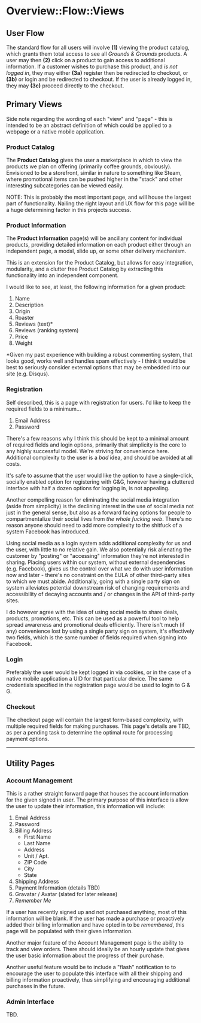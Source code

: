 # Overview::Flow::Views

## User Flow

The standard flow for all users will involve **(1)** viewing the product catalog, which grants them total access to see all *Grounds & Grounds* products. A user may then **(2)** click on a product to gain access to additional information. If a customer wishes to purchase this product, and *is not logged in*, they may either **(3a)** register then be redirected to checkout, or **(3b)** or login and be redirected to checkout. If the user is already logged in, they may **(3c)** proceed directly to the checkout.

## Primary Views

Side note regarding the wording of each "view" and "page"  - this is intended to be an abstract definition of which could be applied to a webpage or a native mobile application.

### Product Catalog

The **Product Catalog** gives the user a marketplace in which to view the products we plan on offering (primarily coffee grounds, obviously). Envisioned to be a storefront, similar in nature to something like Steam, where promotional items can be pushed higher in the "stack" and other interesting subcategories can be viewed easily.

NOTE: This is probably the most important page, and will house the largest part of functionality. Nailing the right layout and UX flow for this page will be a huge determining factor in this projects success.

### Product Information

The **Product Information** page(s) will be ancillary content for individual products, providing detailed information on each product either through an independent page, a modal, slide up, or some other delivery mechanism.

This is an extension for the Product Catalog, but allows for easy integration, modularity, and a clutter free Product Catalog by extracting this functionality into an independent component.

I would like to see, at least, the following information for a given product:

1. Name
2. Description
3. Origin
4. Roaster
5. Reviews (text)*
6. Reviews (ranking system)
7. Price
8. Weight

*Given my past experience with building a robust commenting system, that looks good, works well and handles spam effectively - I think it would be best to seriously consider external options that may be embedded into our site (e.g. Disqus).

### Registration

Self described, this is a page with registration for users. I'd like to keep the required fields to a minimum…

1. Email Address
2. Password

There's a few reasons why I think this should be kept to a minimal amount of required fields and login options, primarily that simplicity is the core to any highly successful model. We're striving for convenience here. Additional complexity to the user is a *bad* idea, and should be avoided at all costs.

It's safe to assume that the user would like the option to have a single-click, socially enabled option for registering with G&G, however having a cluttered interface with half a dozen options for logging in, is not appealing.

Another compelling reason for eliminating the social media integration (aside from simplicity) is the declining interest in the use of social media not just in the general sense, but also as a forward facing options for people to compartmentalize their social lives from *the whole fucking web*. There's no reason anyone should need to add more complexity to the shitfuck of a system Facebook has introduced.

Using social media as a login system adds additional complexity for us and the user, with little to no relative gain. We also potentially risk alienating the customer by "posting" or "accessing" information they're not interested in sharing. Placing users within our system, without external dependencies (e.g. Facebook), gives us the control over what we do with user information now and later - there's no constraint on the EULA of other third-party sites to which we must abide. Additionally, going with a single party sign on system alleviates potential downstream risk of changing requirements and accessibility of decaying accounts and / or changes in the API of third-party sites.

I do however agree with the idea of using social media to share deals, products, promotions, etc. This can be used as a powerful tool to help spread awareness and promotional deals efficiently. There isn't much (if any) convenience lost by using a single party sign on system, it's effectively two fields, which is the same number of fields required when signing into Facebook.

### Login

Preferably the user would be kept logged in via cookies, or in the case of a native mobile application a UID for that particular device. The same credentials specified in the registration page would be used to login to G & G.

### Checkout

The checkout page will contain the largest form-based complexity, with multiple required fields for making purchases. This page's details are TBD, as per a pending task to determine the optimal route for processing payment options.

----

## Utility Pages

### Account Management

This is a rather straight forward page that houses the account information for the given signed in user. The primary purpose of this interface is allow the user to update their information, this information will include:

1. Email Address
2. Password
3. Billing Address
    - First Name
    - Last Name
    - Address
    - Unit / Apt.
    - ZIP Code
    - City
    - State
4. Shipping Address
5. Payment Information (details TBD)
6. Gravatar / Avatar (slated for later release)
7. *Remember Me*

If a user has recently signed up and not purchased anything, most of this information will be blank. If the user has made a purchase or proactively added their billing information and have opted in to be *remembered*, this page will be populated with their given information.

Another major feature of the Account Management page is the ability to track and view orders. There should ideally be an hourly update that gives the user basic information about the progress of their purchase.

Another useful feature would be to include a "flash" notification to to encourage the user to populate this interface with all their shipping and billing information proactively, thus simplifying and encouraging additional purchases in the future.

### Admin Interface

TBD.








